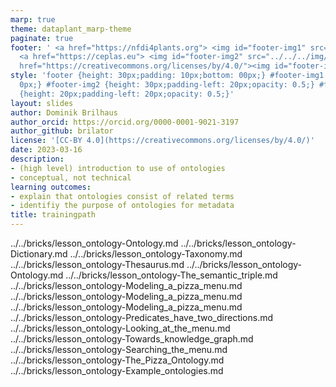 ```yaml
---
marp: true
theme: dataplant_marp-theme
paginate: true
footer: ' <a href="https://nfdi4plants.org"> <img id="footer-img1" src="../../../img/_logos/DataPLANT/DataPLANT_logo_square_bg_transparent.svg"></a>
  <a href="https://ceplas.eu"> <img id="footer-img2" src="../../../img/_logos/CEPLAS/CEPLAS_Icon.jpeg"></a><a
  href="https://creativecommons.org/licenses/by/4.0/"><img id="footer-img3" src="../../../img/_logos/CreativeCommons/by.svg"></a> '
style: 'footer {height: 30px;padding: 10px;bottom: 00px;} #footer-img1 {height: 30px;padding-left:
  0px;} #footer-img2 {height: 30px;padding-left: 20px;opacity: 0.5;} #footer-img3
  {height: 20px;padding-left: 20px;opacity: 0.5;}'
layout: slides
author: Dominik Brilhaus
author_orcid: https://orcid.org/0000-0001-9021-3197
author_github: brilator
license: '[CC-BY 4.0](https://creativecommons.org/licenses/by/4.0/)'
date: 2023-03-16
description:
- (high level) introduction to use of ontologies
- conceptual, not technical
learning outcomes:
- explain that ontologies consist of related terms
- identifiy the purpose of ontologies for metadata
title: trainingpath
---
```


../../bricks/lesson_ontology-Ontology.md
../../bricks/lesson_ontology-Dictionary.md
../../bricks/lesson_ontology-Taxonomy.md
../../bricks/lesson_ontology-Thesaurus.md
../../bricks/lesson_ontology-Ontology.md
../../bricks/lesson_ontology-The_semantic_triple.md
../../bricks/lesson_ontology-Modeling_a_pizza_menu.md
../../bricks/lesson_ontology-Modeling_a_pizza_menu.md
../../bricks/lesson_ontology-Modeling_a_pizza_menu.md
../../bricks/lesson_ontology-Predicates_have_two_directions.md
../../bricks/lesson_ontology-Looking_at_the_menu.md
../../bricks/lesson_ontology-Towards_knowledge_graph.md
../../bricks/lesson_ontology-Searching_the_menu.md
../../bricks/lesson_ontology-The_Pizza_Ontology.md
../../bricks/lesson_ontology-Example_ontologies.md
